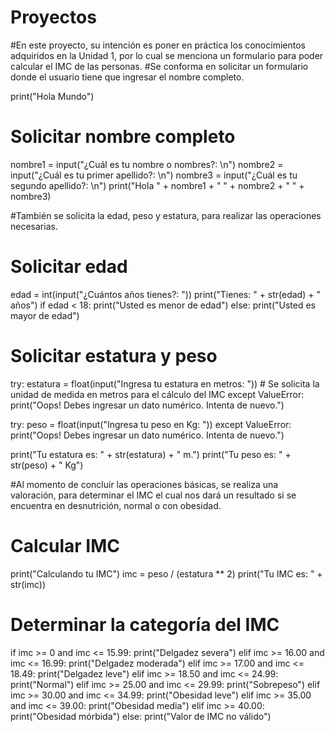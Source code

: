 # Proyectos
#En este proyecto, su intención es poner en práctica los conocimientos adquiridos en la Unidad 1, por lo cual se menciona un formulario para poder calcular el IMC de las personas.
#Se conforma en solicitar un formulario donde el usuario tiene que ingresar el nombre completo.

print("Hola Mundo")

# Solicitar nombre completo
nombre1 = input("¿Cuál es tu nombre o nombres?: \n")
nombre2 = input("¿Cuál es tu primer apellido?: \n")
nombre3 = input("¿Cuál es tu segundo apellido?: \n")
print("Hola " + nombre1 + " " + nombre2 + " " + nombre3)

#También se solicita la edad, peso y estatura, para realizar las operaciones necesarias.

# Solicitar edad
edad = int(input("¿Cuántos años tienes?: "))
print("Tienes: " + str(edad) + " años")
if edad < 18:
    print("Usted es menor de edad")
else:
    print("Usted es mayor de edad")

# Solicitar estatura y peso
try:
    estatura = float(input("Ingresa tu estatura en metros: "))  # Se solicita la unidad de medida en metros para el cálculo del IMC
except ValueError:
    print("Oops! Debes ingresar un dato numérico. Intenta de nuevo.")

try:
    peso = float(input("Ingresa tu peso en Kg: "))
except ValueError:
    print("Oops! Debes ingresar un dato numérico. Intenta de nuevo.")

print("Tu estatura es: " + str(estatura) + " m.")
print("Tu peso es: " + str(peso) + " Kg")

#Al momento de concluir las operaciones básicas, se realiza una valoración, para determinar el IMC el cual nos dará un resultado si se encuentra en desnutrición, normal o con obesidad.

# Calcular IMC
print("Calculando tu IMC")
imc = peso / (estatura ** 2)
print("Tu IMC es: " + str(imc))

# Determinar la categoría del IMC
if imc >= 0 and imc <= 15.99:
    print("Delgadez severa")
elif imc >= 16.00 and imc <= 16.99:
    print("Delgadez moderada")
elif imc >= 17.00 and imc <= 18.49:
    print("Delgadez leve")
elif imc >= 18.50 and imc <= 24.99:
    print("Normal")
elif imc >= 25.00 and imc <= 29.99:
    print("Sobrepeso")
elif imc >= 30.00 and imc <= 34.99:
    print("Obesidad leve")
elif imc >= 35.00 and imc <= 39.00:
    print("Obesidad media")
elif imc >= 40.00:
    print("Obesidad mórbida")
else:
    print("Valor de IMC no válido")
